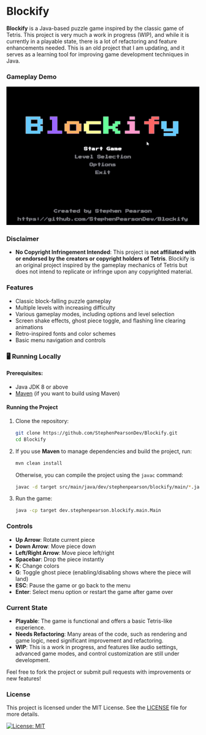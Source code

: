 # Blockify

**Blockify** is a Java-based puzzle game inspired by the classic game of Tetris. This project is very much a work in progress (WIP), and while it is currently in a playable state, there is a lot of refactoring and feature enhancements needed. This is an old project that I am updating, and it serves as a learning tool for improving game development techniques in Java.

### Gameplay Demo

![Gameplay GIF](images/blockify-gameplay.gif)


### Disclaimer
- **No Copyright Infringement Intended**: This project is **not affiliated with or endorsed by the creators or copyright holders of Tetris**. Blockify is an original project inspired by the gameplay mechanics of Tetris but does not intend to replicate or infringe upon any copyrighted material.

### Features
- Classic block-falling puzzle gameplay
- Multiple levels with increasing difficulty
- Various gameplay modes, including options and level selection
- Screen shake effects, ghost piece toggle, and flashing line clearing animations
- Retro-inspired fonts and color schemes
- Basic menu navigation and controls

### 🖥️ Running Locally

#### Prerequisites:
- Java JDK 8 or above
- [Maven](https://maven.apache.org/download.cgi) (if you want to build using Maven)

#### Running the Project

1. Clone the repository:
    ```bash
    git clone https://github.com/StephenPearsonDev/Blockify.git
    cd Blockify
    ```

2. If you use **Maven** to manage dependencies and build the project, run:
    ```bash
    mvn clean install
    ```

   Otherwise, you can compile the project using the `javac` command:
    ```bash
    javac -d target src/main/java/dev/stephenpearson/blockify/main/*.java
    ```

3. Run the game:
    ```bash
    java -cp target dev.stephenpearson.blockify.main.Main
    ```

### Controls

- **Up Arrow**: Rotate current piece
- **Down Arrow**: Move piece down
- **Left/Right Arrow**: Move piece left/right
- **Spacebar**: Drop the piece instantly
- **K**: Change colors
- **G**: Toggle ghost piece (enabling/disabling shows where the piece will land)
- **ESC**: Pause the game or go back to the menu
- **Enter**: Select menu option or restart the game after game over

### Current State
- **Playable**: The game is functional and offers a basic Tetris-like experience.
- **Needs Refactoring**: Many areas of the code, such as rendering and game logic, need significant improvement and refactoring.
- **WIP**: This is a work in progress, and features like audio settings, advanced game modes, and control customization are still under development.

Feel free to fork the project or submit pull requests with improvements or new features!

### License
This project is licensed under the MIT License. See the [LICENSE](./LICENSE) file for more details.

[![License: MIT](https://img.shields.io/badge/License-MIT-yellow.svg)](https://opensource.org/licenses/MIT)
